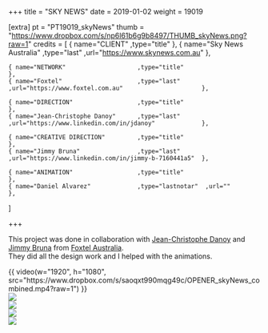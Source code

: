 +++
title = "SKY NEWS"
date = 2019-01-02
weight = 19019

[extra]
pt = "PT19019_skyNews"
thumb = "https://www.dropbox.com/s/np6l61b6g9b8497/THUMB_skyNews.png?raw=1"
credits = [
    { name="CLIENT"                     ,type="title"                                                            },
    { name="Sky News Australia"         ,type="last"       ,url="https://www.skynews.com.au"                     },
                                                                                                              
    { name="NETWORK"                    ,type="title"                                                            },
    { name="Foxtel"                     ,type="last"       ,url="https://www.foxtel.com.au"                      },
                                                                                                              
    { name="DIRECTION"                  ,type="title"                                                            },
    { name="Jean-Christophe Danoy"      ,type="last"       ,url="https://www.linkedin.com/in/jdanoy"             },
                                                                                                              
    { name="CREATIVE DIRECTION"         ,type="title"                                                            },
    { name="Jimmy Bruna"                ,type="last"       ,url="https://www.linkedin.com/in/jimmy-b-7160441a5"  },
    
    { name="ANIMATION"                  ,type="title"                                                            },
    { name="Daniel Alvarez"             ,type="lastnotar"  ,url=""                                               },
]

+++

<div class="page_text">

This project was done in collaboration with <a href="https://www.linkedin.com/in/jdanoy">Jean-Christophe Danoy</a> and <a href="https://www.linkedin.com/in/jimmy-b-7160441a5">Jimmy Bruna</a> from <a href="https://www.foxtel.com.au">Foxtel Australia</a>.</br>
They did all the design work and I helped with the animations.

</div>

<div class="mwall">
<div class="mwall_items">
<div class="mwall_item">{{ video(w="1920", h="1080", src="https://www.dropbox.com/s/saoqxt990mqg49c/OPENER_skyNews_combined.mp4?raw=1") }}</div>
<div class="mwall_item"><img src="https://www.dropbox.com/s/uk883q3qd2f99lr/STILL_skyNews_002.png?raw=1"></div>
<div class="mwall_item"><img src="https://www.dropbox.com/s/gm8zwz8z64zhhnp/STILL_skyNews_003.png?raw=1"></div>
<div class="mwall_item"><img src="https://www.dropbox.com/s/f7vs9pdehzyro01/STILL_skyNews_004.png?raw=1"></div>
<div class="mwall_item"><img src="https://www.dropbox.com/s/ktjfk7unbb7z2ml/STILL_skyNews_005.png?raw=1"></div>
</div>
</div>
